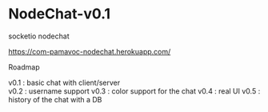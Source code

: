# NodeChat-v0.1
socketio nodechat 

https://com-pamavoc-nodechat.herokuapp.com/


Roadmap 

v0.1 : basic chat with client/server  
v0.2 : username support
v0.3 : color support for the chat
v0.4 : real UI
v0.5 : history of the chat with a DB
